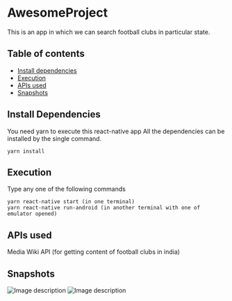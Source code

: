 # AwesomeProject

This is an app in which we can search football clubs in particular state.

## Table of contents
- [Install dependencies](#install-dependencies)
- [Execution](#execution)
- [APIs used](#APIs-used)
- [Snapshots](#snapshots)

## Install Dependencies
You need yarn to execute this react-native app
All the dependencies can be installed by the single command.
```
yarn install
```

## Execution
Type any one of the following commands
```
yarn react-native start (in one terminal)
yarn react-native run-android (in another terminal with one of emulator opened)
```

## APIs used
 Media Wiki API (for getting content of football clubs in india)
 
 ## Snapshots
 ![Image description](https://github.com/bhaveshgupta3421/FootballClubs/blob/master/wiki1.png)
 ![Image description](https://github.com/bhaveshgupta3421/FootballClubs/blob/master/wiki.png)

